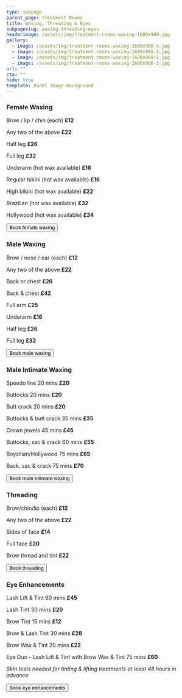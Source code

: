 ```yaml
---
type: subpage
parent_page: Treatment Rooms
title: Waxing, Threading & Eyes
subpageslug: waxing-threading-eyes
headerimage: /assets/img/treatment-rooms-waxing-1600x900.jpg
gallery:
  - image: /assets/img/treatment-rooms-waxing-1600x900-4.jpg
  - image: /assets/img/treatment-rooms-waxing-1600x900-2.jpg
  - image: /assets/img/treatment-rooms-waxing-1600x900-1.jpg
  - image: /assets/img/treatment-rooms-waxing-1600x900-3.jpg
url: ""
cta: ""
hide: true
template: Panel Image Background
---
```

### Female Waxing

Brow / lip / chin (each) **£12**

Any two of the above **£22**

Half leg **£26**

Full leg **£32**

Underarm (hot wax available) **£16**

Regular bikini (hot wax available) **£16**

High bikini (hot wax available) **£22**

Brazilian (hot wax available) **£32**

Hollywood (hot wax available) **£34**

<a href="https://www.fresha.com/a/treatment-rooms-hastings-the-old-rectory-harold-road-uk-cro1x5rw?pId=86052"><button>Book female waxing</button></a>

### Male Waxing

Brow / nose / ear (each)  **£12**

Any two of the above **£22**

Back or chest **£26**

Back & chest **£42**

Full arm **£25**

Underarm **£16**

Half leg **£26**

Full leg **£32**

<a href="https://www.fresha.com/a/treatment-rooms-hastings-the-old-rectory-harold-road-uk-cro1x5rw?pId=86052"><button>Book male waxing</button></a>

### Male Intimate Waxing

Speedo line 20 mins **£20**

Buttocks 20 mins **£20**

Butt crack 20 mins **£20**

Buttocks & butt crack 35 mins **£35**

Crown jewels 45 mins **£45**

Buttocks, sac & crack 60 mins **£55**

Boyzilian/Hollywood 75 mins **£65**

Back, sac & crack 75 mins **£70**

<a href="https://www.fresha.com/a/treatment-rooms-hastings-the-old-rectory-harold-road-uk-cro1x5rw?pId=86052"><button>Book male intimate waxing</button></a>

### Threading

Brow/chin/lip (each) **£12**

Any two of the above **£22**

Sides of face **£14**

Full face **£20**

Brow thread and tint **£22**

<a href="https://www.fresha.com/a/treatment-rooms-hastings-the-old-rectory-harold-road-uk-cro1x5rw?pId=86052"><button>Book threading</button></a>

### Eye Enhancements

Lash Lift & Tint 60 mins **£45**

Lash Tint 30 mins **£20**

Brow Tint 15 mins **£12**

Brow & Lash Tint 30 mins **£28**

Brow Wax & Tint 20 mins **£22**

Eye Duo - Lash Lift & Tint with Brow Wax & Tint 75 mins **£60**

*Skin tests needed for tinting & lifting treatments at least 48 hours in advance.*

<a href="https://www.fresha.com/a/treatment-rooms-hastings-the-old-rectory-harold-road-uk-cro1x5rw?pId=86052"><button>Book eye enhancements</button></a>
